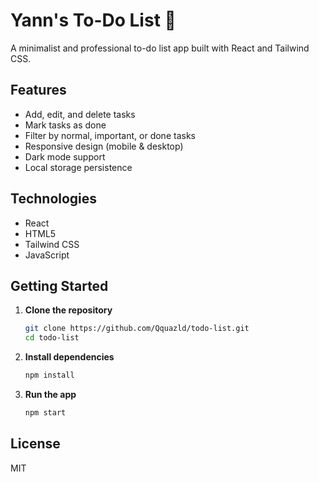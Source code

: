 # Yann's To-Do List 🚀

A minimalist and professional to-do list app built with React and Tailwind CSS.

## Features

- Add, edit, and delete tasks
- Mark tasks as done
- Filter by normal, important, or done tasks
- Responsive design (mobile & desktop)
- Dark mode support
- Local storage persistence

## Technologies

- React
- HTML5
- Tailwind CSS
- JavaScript

## Getting Started

1. **Clone the repository**

   ```bash
   git clone https://github.com/Qquazld/todo-list.git
   cd todo-list
   ```

2. **Install dependencies**

   ```bash
   npm install
   ```

3. **Run the app**
   ```bash
   npm start
   ```

## License

MIT
